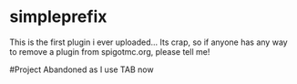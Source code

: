 # simpleprefix
This is the first plugin i ever uploaded... Its crap, so if anyone has any way to remove a plugin from spigotmc.org, please tell me!

#Project Abandoned as I use TAB now

